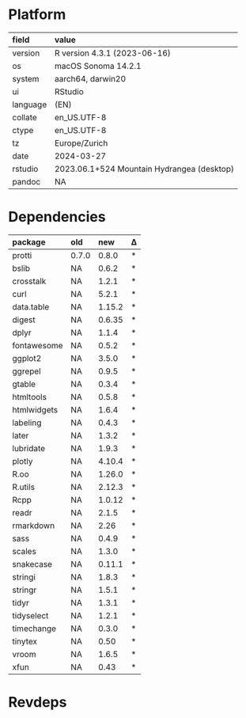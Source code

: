 # Platform

|field    |value                                      |
|:--------|:------------------------------------------|
|version  |R version 4.3.1 (2023-06-16)               |
|os       |macOS Sonoma 14.2.1                        |
|system   |aarch64, darwin20                          |
|ui       |RStudio                                    |
|language |(EN)                                       |
|collate  |en_US.UTF-8                                |
|ctype    |en_US.UTF-8                                |
|tz       |Europe/Zurich                              |
|date     |2024-03-27                                 |
|rstudio  |2023.06.1+524 Mountain Hydrangea (desktop) |
|pandoc   |NA                                         |

# Dependencies

|package     |old   |new    |Δ  |
|:-----------|:-----|:------|:--|
|protti      |0.7.0 |0.8.0  |*  |
|bslib       |NA    |0.6.2  |*  |
|crosstalk   |NA    |1.2.1  |*  |
|curl        |NA    |5.2.1  |*  |
|data.table  |NA    |1.15.2 |*  |
|digest      |NA    |0.6.35 |*  |
|dplyr       |NA    |1.1.4  |*  |
|fontawesome |NA    |0.5.2  |*  |
|ggplot2     |NA    |3.5.0  |*  |
|ggrepel     |NA    |0.9.5  |*  |
|gtable      |NA    |0.3.4  |*  |
|htmltools   |NA    |0.5.8  |*  |
|htmlwidgets |NA    |1.6.4  |*  |
|labeling    |NA    |0.4.3  |*  |
|later       |NA    |1.3.2  |*  |
|lubridate   |NA    |1.9.3  |*  |
|plotly      |NA    |4.10.4 |*  |
|R.oo        |NA    |1.26.0 |*  |
|R.utils     |NA    |2.12.3 |*  |
|Rcpp        |NA    |1.0.12 |*  |
|readr       |NA    |2.1.5  |*  |
|rmarkdown   |NA    |2.26   |*  |
|sass        |NA    |0.4.9  |*  |
|scales      |NA    |1.3.0  |*  |
|snakecase   |NA    |0.11.1 |*  |
|stringi     |NA    |1.8.3  |*  |
|stringr     |NA    |1.5.1  |*  |
|tidyr       |NA    |1.3.1  |*  |
|tidyselect  |NA    |1.2.1  |*  |
|timechange  |NA    |0.3.0  |*  |
|tinytex     |NA    |0.50   |*  |
|vroom       |NA    |1.6.5  |*  |
|xfun        |NA    |0.43   |*  |

# Revdeps

